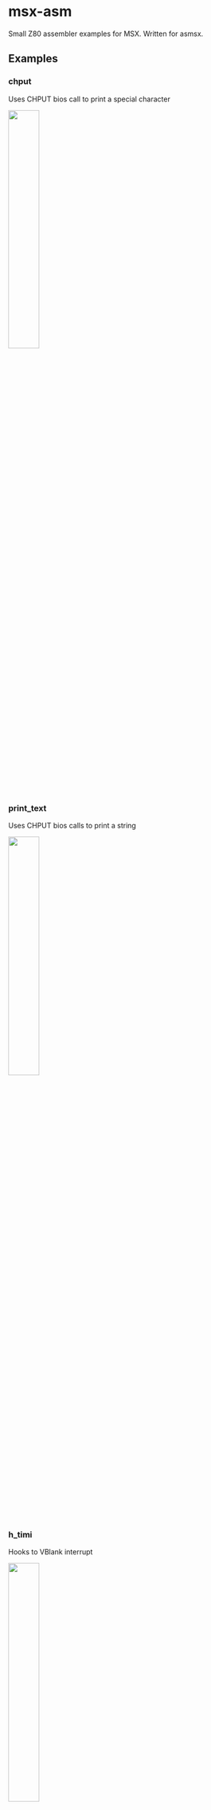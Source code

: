 # msx-asm
Small Z80 assembler examples for MSX. Written for asmsx.

## Examples

### chput

Uses CHPUT bios call to print a special character

<img src="https://github.com/rpelorosso/msx-asm/assets/6107574/373e8683-7e06-405a-80d1-8d7a5b1a6793" width="35%"/>

### print_text

Uses CHPUT bios calls to print a string

<img src="https://github.com/rpelorosso/msx-asm/assets/6107574/dab90761-a383-4cd9-996d-f63ed4893703" width="35%"/>

### h_timi 

Hooks to VBlank interrupt

<img src="https://github.com/rpelorosso/msx-asm/assets/6107574/cab5ddf3-2934-430f-8b94-ef8d75bfbcfa" width="35%"/>

### dump_to_vram 

Writes an image stored in Ram to video ram. Doesn´t use OUTI.

<img src="https://github.com/rpelorosso/msx-asm/assets/6107574/545164c4-51f1-4454-aa29-4589d2a05a58" width="35%"/>

